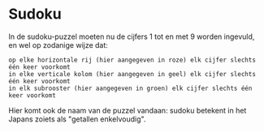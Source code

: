 # Sudoku

In de sudoku-puzzel moeten nu de cijfers 1 tot en met 9 worden ingevuld, en wel op zodanige wijze dat:

    op elke horizontale rij (hier aangegeven in roze) elk cijfer slechts één keer voorkomt
    in elke verticale kolom (hier aangegeven in geel) elk cijfer slechts één keer voorkomt
    in elk subrooster (hier aangegeven in groen) elk cijfer slechts één keer voorkomt 

Hier komt ook de naam van de puzzel vandaan: sudoku betekent in het Japans zoiets als "getallen enkelvoudig".
